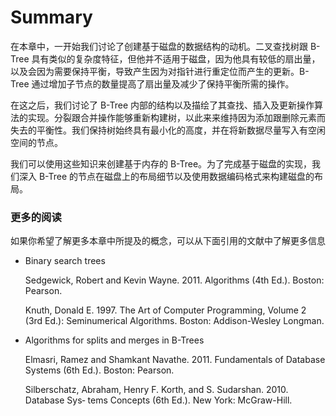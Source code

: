 # Summary

在本章中，一开始我们讨论了创建基于磁盘的数据结构的动机。二叉查找树跟 B-Tree 具有类似的复杂度特征，但他并不适用于磁盘，因为他具有较低的扇出量，以及会因为需要保持平衡，导致产生因为对指针进行重定位而产生的更新。B-Tree 通过增加子节点的数量提高了扇出量及减少了保持平衡所需的操作。

在这之后，我们讨论了 B-Tree 内部的结构以及描绘了其查找、插入及更新操作算法的实现。分裂跟合并操作能够重新构建树，以此来来维持因为添加跟删除元素而失去的平衡性。我们保持树始终具有最小化的高度，并在将新数据尽量写入有空闲空间的节点。

我们可以使用这些知识来创建基于内存的 B-Tree。为了完成基于磁盘的实现，我们深入 B-Tree 的节点在磁盘上的布局细节以及使用数据编码格式来构建磁盘的布局。

### 更多的阅读

如果你希望了解更多本章中所提及的概念，可以从下面引用的文献中了解更多信息

- Binary search trees

  Sedgewick, Robert and Kevin Wayne. 2011. Algorithms (4th Ed.). Boston: Pearson.

  Knuth, Donald E. 1997. The Art of Computer Programming, Volume 2 (3rd Ed.): Seminumerical Algorithms. Boston: Addison-Wesley Longman.

- Algorithms for splits and merges in B-Trees

  Elmasri, Ramez and Shamkant Navathe. 2011. Fundamentals of Database Systems (6th Ed.). Boston: Pearson.

  Silberschatz, Abraham, Henry F. Korth, and S. Sudarshan. 2010. Database Sys‐ tems Concepts (6th Ed.). New York: McGraw-Hill.